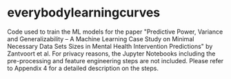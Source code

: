 # everybodylearningcurves
Code used to train the ML models for the paper "Predictive Power, Variance and Generalizability – A Machine Learning Case Study on Minimal Necessary Data Sets Sizes in Mental Health Intervention Predictions" by Zantvoort et al. For privacy reasons, the Jupyter Notebooks including the pre-processing and feature engineering steps are not included. Please refer to Appendix 4 for a detailed description on the steps. 
